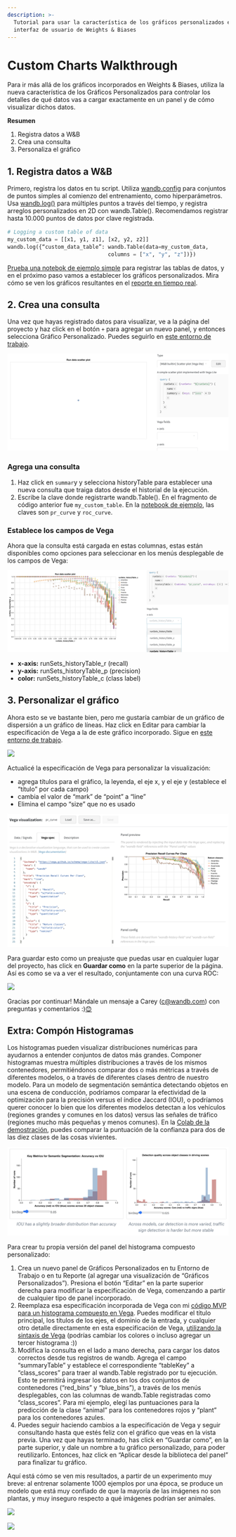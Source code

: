 ```yaml
---
description: >-
  Tutorial para usar la característica de los gráficos personalizados en la
  interfaz de usuario de Weights & Biases
---
```


# Custom Charts Walkthrough

Para ir más allá de los gráficos incorporados en Weights & Biases, utiliza la nueva característica de los Gráficos Personalizados para controlar los detalles de qué datos vas a cargar exactamente en un panel y de cómo visualizar dichos datos.

 **Resumen**

1. Registra datos a W&B
2. Crea una consulta
3. Personaliza el gráfico

## 1. Registra datos a W&B

 Primero, registra los datos en tu script. Utiliza [wandb.config](https://docs.wandb.ai/library/config) para conjuntos de puntos simples al comienzo del entrenamiento, como hiperparámetros. Usa [wandb.log\(\)](https://docs.wandb.ai/library/log) para múltiples puntos a través del tiempo, y registra arreglos personalizados en 2D con wandb.Table\(\). Recomendamos registrar hasta 10.000 puntos de datos por clave registrada.

```python
# Logging a custom table of data
my_custom_data = [[x1, y1, z1], [x2, y2, z2]]
wandb.log({“custom_data_table”: wandb.Table(data=my_custom_data,
                                columns = ["x", "y", "z"])})
```

 [Prueba una notebok de ejemplo simple](https://bit.ly/custom-charts-colab) para registrar las tablas de datos, y en el próximo paso vamos a establecer los gráficos personalizados. Mira cómo se ven los gráficos resultantes en el [reporte en tiempo real](https://app.wandb.ai/demo-team/custom-charts/reports/Custom-Charts--VmlldzoyMTk5MDc).

## 2. Crea una consulta

Una vez que hayas registrado datos para visualizar, ve a la página del proyecto y haz click en el botón `+` para agregar un nuevo panel, y entonces selecciona Gráfico Personalizado. Puedes seguirlo en [este entorno de trabajo](https://app.wandb.ai/demo-team/custom-charts).

![Un gr&#xE1;fico nuevo, en blanco, listo para ser configurado](../../../.gitbook/assets/screen-shot-2020-08-28-at-7.41.37-am.png)

### Agrega una consulta

1.  Haz click en `summar`y y selecciona historyTable para establecer una nueva consulta que traiga datos desde el historial de la ejecución.
2. Escribe la clave donde registrarte wandb.Table\(\). En el fragmento de código anterior fue `my_custom_table`. En la [notebook de ejemplo](https://bit.ly/custom-charts-colab), las claves son `pr_curve` y `roc_curve`.

###  Establece los campos de Vega

Ahora que la consulta está cargada en estas columnas, estas están disponibles como opciones para seleccionar en los menús desplegable de los campos de Vega:

![Tomando columnas de los resultados de la consulta para establecer los campos de Vega](../../../.gitbook/assets/screen-shot-2020-08-28-at-8.04.39-am.png)

* **x-axis:** runSets\_historyTable\_r \(recall\)
* **y-axis:** runSets\_historyTable\_p \(precision\)
* **color:** runSets\_historyTable\_c \(class label\)

## 3. Personalizar el gráfico

Ahora esto se ve bastante bien, pero me gustaría cambiar de un gráfico de dispersión a un gráfico de líneas. Haz click en Editar para cambiar la especificación de Vega a la de este gráfico incorporado. Sigue en [este entorno de trabajo](https://app.wandb.ai/demo-team/custom-charts).

![](https://paper-attachments.dropbox.com/s_5FCA7E5A968820ADD0CD5402B4B0F71ED90882B3AC586103C1A96BF845A0EAC7_1597442115525_Screen+Shot+2020-08-14+at+2.52.24+PM.png)

Actualicé la especificación de Vega para personalizar la visualización:

* agrega títulos para el gráfico, la leyenda, el eje x, y el eje y \(establece el “título” por cada campo\)
* cambia el valor de “mark” de “point” a “line”
* Elimina el campo “size” que no es usado

![](../../../.gitbook/assets/customize-vega-spec-for-pr-curve.png)

Para guardar esto como un preajuste que puedas usar en cualquier lugar del proyecto, has click en **Guardar como** en la parte superior de la página. Así es como se va a ver el resultado, conjuntamente con una curva ROC:

![](https://paper-attachments.dropbox.com/s_5FCA7E5A968820ADD0CD5402B4B0F71ED90882B3AC586103C1A96BF845A0EAC7_1597442868347_Screen+Shot+2020-08-14+at+3.07.30+PM.png)

Gracias por continuar! Mándale un mensaje a Carey \([c@wandb.com](mailto:c@wandb.com)\) con preguntas y comentarios :\)[😊](https://emojipedia.org/smiling-face-with-smiling-eyes/)

## Extra: Compón Histogramas

 Los histogramas pueden visualizar distribuciones numéricas para ayudarnos a entender conjuntos de datos más grandes. Componer histogramas muestra múltiples distribuciones a través de los mismos contenedores, permitiéndonos comparar dos o más métricas a través de diferentes modelos, o a través de diferentes clases dentro de nuestro modelo. Para un modelo de segmentación semántica detectando objetos en una escena de conducción, podríamos comparar la efectividad de la optimización para la precisión versus el índice Jaccard \(IOU\), o podríamos querer conocer lo bien que los diferentes modelos detectan a los vehículos \(regiones grandes y comunes en los datos\) versus las señales de tráfico \(regiones mucho más pequeñas y menos comunes\). En la [Colab de la demostración](https://bit.ly/custom-charts-colab), puedes comparar la puntuación de la confianza para dos de las diez clases de las cosas vivientes.

![](../../../.gitbook/assets/screen-shot-2020-08-28-at-7.19.47-am.png)

 Para crear tu propia versión del panel del histograma compuesto personalizado:

1. Crea un nuevo panel de Gráficos Personalizados en tu Entorno de Trabajo o en tu Reporte \(al agregar una visualización de “Gráficos Personalizados”\). Presiona el botón “Editar” en la parte superior derecha para modificar la especificación de Vega, comenzando a partir de cualquier tipo de panel incorporado.
2.  Reemplaza esa especificación incorporada de Vega con mi [código MVP para un histograma compuesto en Vega](https://gist.github.com/staceysv/9bed36a2c0c2a427365991403611ce21). Puedes modificar el título principal, los títulos de los ejes, el dominio de la entrada, y cualquier otro detalle directamente en esta especificación de Vega, [utilizando la sintaxis de Vega](https://vega.github.io/) \(podrías cambiar los colores o incluso agregar un tercer histograma :\)\)
3. Modifica la consulta en el lado a mano derecha, para cargar los datos correctos desde tus registros de wandb. Agrega el campo “summaryTable” y establece el correspondiente “tableKey” a “class\_scores” para traer al wandb.Table registrado por tu ejecución. Esto te permitirá ingresar los datos en los dos conjuntos de contenedores \(“red\_bins” y “blue\_bins”\), a través de los menús desplegables, con las columnas de wandb.Table registradas como “class\_scores”. Para mi ejemplo, elegí las puntuaciones para la predicción de la clase “animal” para los contenedores rojos y “plant” para los contenedores azules.
4. Puedes seguir haciendo cambios a la especificación de Vega y seguir consultando hasta que estés feliz con el gráfico que veas en la vista previa. Una vez que hayas terminado, has click en “Guardar como”, en la parte superior, y dale un nombre a tu gráfico personalizado, para poder reutilizarlo. Entonces, haz click en “Aplicar desde la biblioteca del panel” para finalizar tu gráfico.

Aquí está cómo se ven mis resultados, a partir de un experimento muy breve: al entrenar solamente 1000 ejemplos por una época, se produce un modelo que está muy confiado de que la mayoría de las imágenes no son plantas, y muy inseguro respecto a qué imágenes podrían ser animales.

![](https://paper-attachments.dropbox.com/s_5FCA7E5A968820ADD0CD5402B4B0F71ED90882B3AC586103C1A96BF845A0EAC7_1598376315319_Screen+Shot+2020-08-25+at+10.24.49+AM.png)

![](https://paper-attachments.dropbox.com/s_5FCA7E5A968820ADD0CD5402B4B0F71ED90882B3AC586103C1A96BF845A0EAC7_1598376160845_Screen+Shot+2020-08-25+at+10.08.11+AM.png)

